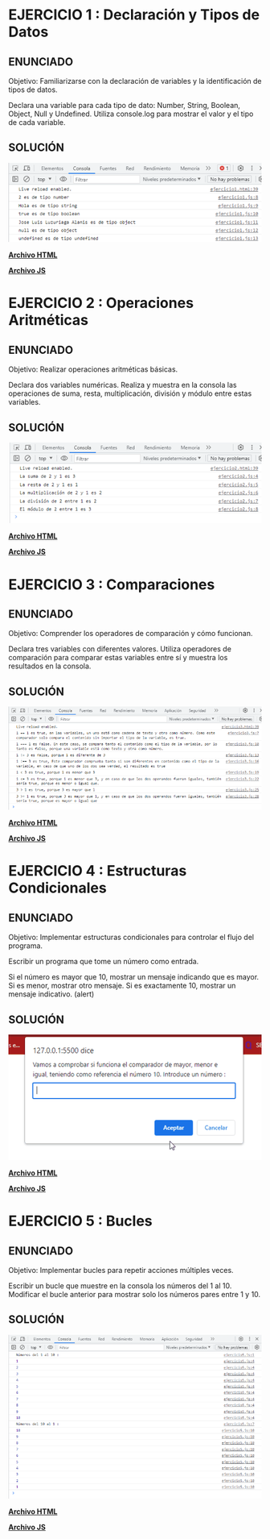 # EJERCICIO 1 : Declaración y Tipos de Datos

## ENUNCIADO

Objetivo: Familiarizarse con la declaración de variables y la identificación de tipos de datos.

Declara una variable para cada tipo de dato: Number, String, Boolean, Object, Null y Undefined.
Utiliza console.log para mostrar el valor y el tipo de cada variable.

## SOLUCIÓN

![Foto ejercicio 1](recursos/fotos/ejercicio1.png)

[**Archivo HTML** ](ejercicio1.html)

[**Archivo JS** ](recursos/scripts/ejercicio1.js)

# EJERCICIO 2 : Operaciones Aritméticas

## ENUNCIADO

Objetivo: Realizar operaciones aritméticas básicas.


Declara dos variables numéricas.
Realiza y muestra en la consola las operaciones de suma, resta, multiplicación, división y módulo entre estas variables.


## SOLUCIÓN

![Foto ejercicio 1](recursos/fotos/ejercicio2.png)

[**Archivo HTML** ](ejercicio2.html)

[**Archivo JS** ](recursos/scripts/ejercicio2.js)

# EJERCICIO 3 : Comparaciones

## ENUNCIADO

Objetivo: Comprender los operadores de comparación y cómo funcionan.

Declara tres variables con diferentes valores.
Utiliza operadores de comparación para comparar estas variables entre sí y muestra los resultados en la consola.

## SOLUCIÓN

![Foto ejercicio 1](recursos/fotos/ejercicio3.png)

[**Archivo HTML** ](ejercicio3.html)

[**Archivo JS** ](recursos/scripts/ejercicio3.js)

# EJERCICIO 4 : Estructuras Condicionales

## ENUNCIADO

Objetivo: Implementar estructuras condicionales para controlar el flujo del programa.

Escribir un programa que tome un número como entrada.

Si el número es mayor que 10, mostrar un mensaje indicando que es mayor. Si es menor, mostrar otro mensaje. Si es exactamente 10, mostrar un mensaje indicativo. (alert)

## SOLUCIÓN

![Foto ejercicio 1](recursos/gifs/ejercicio4.gif)

[**Archivo HTML** ](ejercicio4.html)

[**Archivo JS** ](recursos/scripts/ejercicio4.js)

# EJERCICIO 5 : Bucles

## ENUNCIADO 

Objetivo: Implementar bucles para repetir acciones múltiples veces.

Escribir un bucle que muestre en la consola los números del 1 al 10.
Modificar el bucle anterior para mostrar solo los números pares entre 1 y 10.

## SOLUCIÓN

![Foto ejercicio 1](recursos/fotos/ejercicio5.png)

[**Archivo HTML** ](ejercicio5.html)

[**Archivo JS** ](recursos/scripts/ejercicio5.js)
